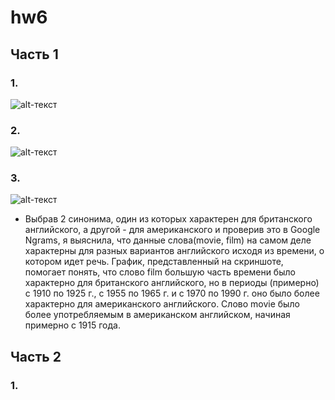 # hw6
## Часть 1
### 1.
![alt-текст]()
### 2.
![alt-текст](https://pp.userapi.com/c834401/v834401610/112134/9dmNldbORkI.jpg "Необязательный титул")
### 3.
![alt-текст](https://pp.userapi.com/c845217/v845217610/24374/SGxWPrFljtc.jpg "Необязательный титул")
* Выбрав 2 синонима, один из которых характерен для британского английского, а другой - для американского и проверив это в Google Ngrams, я выяснила, что данные слова(movie, film) на самом деле характерны для разных вариантов английского исходя из времени, о котором идет речь. График, представленный на скриншоте, помогает понять, что слово film большую часть времени было характерно для британского английского, но в периоды (примерно) с 1910 по 1925 г., с 1955 по 1965 г. и с 1970 по 1990 г. оно было более характерно для американского английского. Слово movie было более употребляемым в американском английском, начиная примерно с 1915 года.
## Часть 2
### 1.
